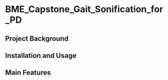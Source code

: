 # BME_Capstone_Gait_Sonification_for_PD

## Project Background

## Installation and Usage

## Main Features 
